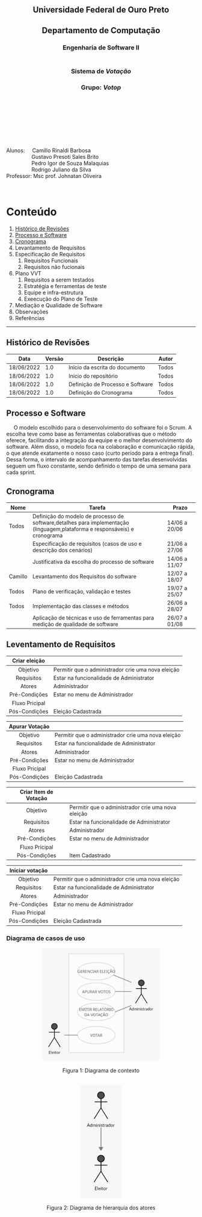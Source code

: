 
<div align='center'>

## Universidade Federal de Ouro Preto
## Departamento de Computação
### **Engenharia de Software II**</br></br>
### Sistema de *Votação*
### Grupo: *Votop*
</div>
</br></br></br></br></br></br></br>

Alunos:&nbsp;&nbsp;&nbsp;&nbsp;&nbsp;Camillo Rinaldi Barbosa </br>
&nbsp;&nbsp;&nbsp;&nbsp;&nbsp;&nbsp;&nbsp;&nbsp;&nbsp;&nbsp;&nbsp;&nbsp;&nbsp;&nbsp;&nbsp;&nbsp;&nbsp;Gustavo Presoti Sales Brito</br>
&nbsp;&nbsp;&nbsp;&nbsp;&nbsp;&nbsp;&nbsp;&nbsp;&nbsp;&nbsp;&nbsp;&nbsp;&nbsp;&nbsp;&nbsp;&nbsp;&nbsp;Pedro Igor de Souza Malaquias</br>
&nbsp;&nbsp;&nbsp;&nbsp;&nbsp;&nbsp;&nbsp;&nbsp;&nbsp;&nbsp;&nbsp;&nbsp;&nbsp;&nbsp;&nbsp;&nbsp;&nbsp;Rodrigo Juliano da Silva</br>
Professor:&nbsp;Msc prof. Johnatan Oliveira </br>

</div>
</br>

# Conteúdo

1. [Histórico de Revisões](#histórico-de-revisões)
1. [Processo e Software](#processo-e-software)
1. [Cronograma](#cronograma)
1. Levantamento de Requisitos
1. Especificação de Requisitos
    1. Requisitos Funcionais
    1. Requisitos não fucionais
1. Plano VVT
    1. Requisitos a serem testados
    1. Estratégia e ferramentas de teste
    1. Equipe e infra-estrutura
    1. Exeecução do Plano de Teste 
1. Mediação e Qualidade de Software
1. Observações
1. Referências

------------------------

## Histórico de Revisões

| Data      | Versão | Descrição                         | Autor |
|-----------|--------|-----------------------------------| ----- |
|18/06/2022 |1.0     |Início da escrita do documento     |Todos|
|18/06/2022 |1.0     |Início do repositório              |Todos|
|18/06/2022 |1.0     |Definição de Processo e Software   |Todos|
|18/06/2022 |1.0     |Definição do Cronograma            |Todos|


## Processo e Software
&nbsp;&nbsp;&nbsp;&nbsp;&nbsp;O modelo escolhido para o desenvolvimento do software foi o Scrum. A escolha teve como base as ferramentas colaborativas que o método oferece, facilitando a integração da equipe e o melhor desenvolvimento do software. Além disso, o modelo foca na colaboração e comunicação rápida, o que atende exatamente o nosso caso (curto período para a entrega final). Dessa forma, o intervalo de acompanhamento das tarefas desenvolvidas seguem um fluxo constante, sendo definido o tempo de uma semana para cada sprint.

## Cronograma
   |Nome             |Tarefa                      |Prazo    |
   |-----------------|----------------------------|---------|
   |Todos            |Definição do modelo de processo de software,detalhes para implementação</br>(linguagem,plataforma e responsáveis) e cronograma|14/06 a 20/06|
   |                 |Especificação de requisitos (casos de uso e descrição dos cenários)|21/06 a 27/06|
   |                 |Justificativa da escolha do processo de software|14/06 a 11/07|
   |Camillo          |Levantamento dos Requisitos do software|12/07 a 18/07|
   |Todos            |Plano de verificação, validação e testes|19/07 a 25/07|
   |Todos            |Implementação das classes e métodos|26/06 a 28/07|
   |                 |Aplicação de técnicas e uso de ferramentas para medição de qualidade de software|26/07 a 01/08|

## Leventamento de Requisitos

|Criar eleição |                                                |
|:-------------:|-------------------------------------------------|
|Objetivo| Permitir que o administrador crie uma nova eleição    |
|Requisitos| Estar na funcionalidade de Administrator|
|Atores| Administrador |
|Pré-Condições| Estar no menu de Administrador |
|Fluxo Pricipal| 
|Pós-Condições| Eleição Cadastrada |

|Apurar Votação|                                                |
|:-------------:|-------------------------------------------------|
|Objetivo| Permitir que o administrador crie uma nova eleição    |
|Requisitos| Estar na funcionalidade de Administrator|
|Atores| Administrador |
|Pré-Condições| Estar no menu de Administrador |
|Fluxo Pricipal| 
|Pós-Condições| Eleição Cadastrada |

|Criar Item de Votação |                                                |
|:-------------:|-------------------------------------------------|
|Objetivo| Permitir que o administrador crie uma nova eleição    |
|Requisitos| Estar na funcionalidade de Administrator|
|Atores| Administrador |
|Pré-Condições| Estar no menu de Administrador |
|Fluxo Pricipal| 
|Pós-Condições| Item Cadastrado |

|Iniciar votação |                                                |
|:-------------:|-------------------------------------------------|
|Objetivo| Permitir que o administrador crie uma nova eleição    |
|Requisitos| Estar na funcionalidade de Administrator|
|Atores| Administrador |
|Pré-Condições| Estar no menu de Administrador |
|Fluxo Pricipal| 
|Pós-Condições| Eleição Cadastrada |


### Diagrama de casos de uso
<div align='center'>
    
<img src="/assets/images/readme/img2.jpeg" alt="diagrama-de-hierarquia-dos-atores" height="300px"/>
    <p>Figura 1: Diagrama de contexto </p>
            </br>
<img src="/assets/images/readme/img1.jpeg" alt="diagrama-de-contexto" height="300px"/>
    <p>Figura 2: Diagrama de hierarquia dos atores</p>

 </div>
